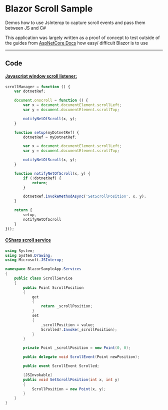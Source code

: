 # Blazor Scroll Sample

Demos how to use JsInterop to capture scroll events and pass them between JS and C#

This application was largely written as a proof of concept to test outside of the guides from [AspNetCore Docs](https://docs.microsoft.com/en-gb/aspnet/core/blazor) how easy/ difficult Blazor is to use

---

## Code
#### [Javascript window scroll listener:](/wwwroot/js/scrollManager.js)
```js
scrollManager = function () {
    var dotnetRef;

    document.onscroll = function () {
        var x = document.documentElement.scrollLeft;
        var y = document.documentElement.scrollTop;

        notifyNetOfScroll(x, y);
    }

    function setup(myDotnetRef) {
        dotnetRef = myDotnetRef;

        var x = document.documentElement.scrollLeft;
        var y = document.documentElement.scrollTop;

        notifyNetOfScroll(x, y);
    }

    function notifyNetOfScroll(x, y) {
        if (!dotnetRef) {
            return;
        }

        dotnetRef.invokeMethodAsync('SetScrollPosition', x, y);
    }

    return {
        setup,
        notifyNetOfScroll
    }
}();
```

#### [CSharp scroll service](/Services/ScrollService.cs)
```csharp
using System;
using System.Drawing;
using Microsoft.JSInterop;

namespace BlazorSampleApp.Services
{
    public class ScrollService
    {
        public Point ScrollPosition
        {
            get
            {
                return _scrollPosition;
            }
            set
            {
                _scrollPosition = value;
                Scrolled?.Invoke(_scrollPosition);
            }
        }

        private Point _scrollPosition = new Point(0, 0);

        public delegate void ScrollEvent(Point newPosition);

        public event ScrollEvent Scrolled;

        [JSInvokable]
        public void SetScrollPosition(int x, int y)
        {
            ScrollPosition = new Point(x, y);
        }
    }
}
```
